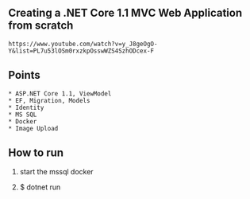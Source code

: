 ## Creating a .NET Core 1.1 MVC Web Application from scratch
    https://www.youtube.com/watch?v=y_J8geOgO-Y&list=PL7u53lOSm0rxzkpOsswWZS4SzhODcex-F

## Points
    * ASP.NET Core 1.1, ViewModel
    * EF, Migration, Models
    * Identity
    * MS SQL
    * Docker
    * Image Upload

How to run
----------------------
1. start the mssql docker
    

2. $ dotnet run
